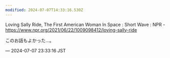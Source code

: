 ```yaml
---
modified: 2024-07-07T14:33:16.530Z
---
```


<p>Loving Sally Ride, The First American Woman In Space : Short Wave : NPR - <a href="https://www.npr.org/2021/06/22/1009098412/loving-sally-ride" target="_blank" rel="nofollow noopener noreferrer" translate="no"><span class="invisible">https://www.</span><span class="ellipsis">npr.org/2021/06/22/1009098412/</span><span class="invisible">loving-sally-ride</span></a></p><p>このお話もよかった…。</p>

&mdash; 2024-07-07 23:33:16 JST

<!-- Original URL: https://mastodon.social/@sakuramochi0/112745696233348540-->

